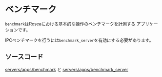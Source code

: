 # ベンチマーク

`benchmark`はReseaにおける基本的な操作のベンチマークを計測する
アプリケーションです。

IPCベンチマークを行うには`benchmark_server`を有効にする必要があります。

## ソースコード

[servers/apps/benchmark](https://github.com/nuta/resea/tree/master/servers/apps/benchmark)
と [servers/apps/benchmark_server](https://github.com/nuta/resea/tree/master/servers/apps/benchmark_server)

